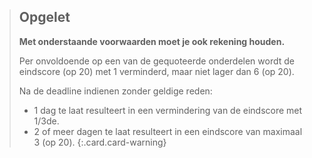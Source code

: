 > Opgelet
> ---
> **Met onderstaande voorwaarden moet je ook rekening houden.**
>
> Per onvoldoende op een van de gequoteerde onderdelen wordt de eindscore (op 20) met 1 verminderd, maar niet lager dan 6 (op 20).
>
> Na de deadline indienen zonder geldige reden:
> - 1 dag te laat resulteert in een vermindering van de eindscore met 1/3de.
> - 2 of meer dagen te laat resulteert in een eindscore van maximaal 3 (op 20).
{:.card.card-warning}